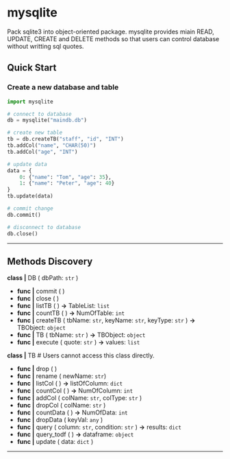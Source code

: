 # mysqlite

Pack sqlite3 into object-oriented package. mysqlite provides miain READ, UPDATE, CREATE and DELETE methods so that users can control database without writting sql quotes.

## Quick Start

### Create a new database and table

```python
import mysqlite

# connect to database
db = mysqlite("maindb.db")

# create new table
tb = db.createTB("staff", "id", "INT")
tb.addCol("name", "CHAR(50)")
tb.addCol("age", "INT")

# update data
data = {
    0: {"name": "Tom", "age": 35},
    1: {"name": "Peter", "age": 40}
}
tb.update(data)

# commit change
db.commit()

# disconnect to database
db.close()
```

---

## Methods Discovery

**class |** DB ( dbPath: `str` )

* **func |** commit ( )
* **func |** close ( )
* **func |** listTB ( ) **->** TableList: `list`
* **func |** countTB ( ) **->** NumOfTable: `int`
* **func |** createTB ( tbName: `str`, keyName: `str`, keyType: `str` ) **->** TBObject: `object`
* **func |** TB ( tbName: `str` ) **->** TBObject: `object`
* **func |** execute ( quote: `str` ) **->** values: `list`

**class |** TB # Users cannot access this class directly.

* **func |** drop ( )
* **func |** rename ( newName: `str`)
* **func |** listCol ( ) **->** listOfColumn: `dict`
* **func |** countCol ( ) **->** NumOfColumn: `int`
* **func |** addCol ( colName: `str`, colType: `str` )
* **func |** dropCol ( colName: `str` )
* **func |** countData ( ) **->** NumOfData: `int`
* **func |** dropData ( keyVal: `any` )
* **func |** query ( column: `str`, condition: `str` ) **->** results: `dict`
* **func |** query_todf ( ) **->** dataframe: `object`
* **func |** update ( data: `dict` )

---